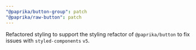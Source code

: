 ```yaml
---
"@paprika/button-group": patch
"@paprika/raw-button": patch
---
```


Refactored styling to support the styling refactor of `@paprika/button` to fix issues with `styled-components` `v5`.
